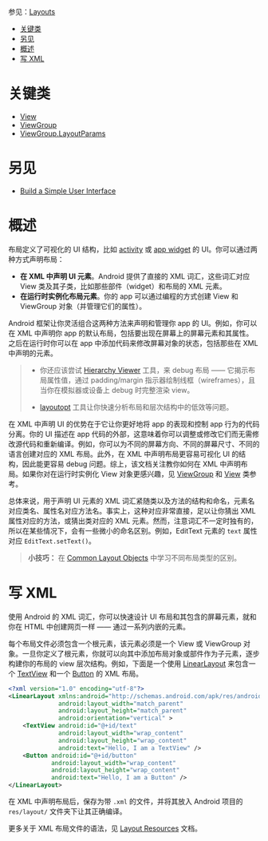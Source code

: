 参见：[Layouts](https://developer.android.com/guide/topics/ui/declaring-layout.html)

- [关键类](#%E5%85%B3%E9%94%AE%E7%B1%BB)
- [另见](#%E5%8F%A6%E8%A7%81)
- [概述](#%E6%A6%82%E8%BF%B0)
- [写 XML](#%E5%86%99-xml)

# 关键类
- [View](https://developer.android.com/reference/android/view/View.html)
- [ViewGroup](https://developer.android.com/reference/android/view/ViewGroup.html)
- [ViewGroup.LayoutParams](https://developer.android.com/reference/android/view/ViewGroup.LayoutParams.html)

# 另见
- [Build a Simple User Interface](https://developer.android.com/training/basics/firstapp/building-ui.html)

# 概述

布局定义了可视化的 UI 结构，比如 [activity](https://developer.android.com/guide/components/activities.html) 或 [app widget](https://developer.android.com/guide/topics/appwidgets/index.html) 的 UI。你可以通过两种方式声明布局：

- **在 XML 中声明 UI 元素**。Android 提供了直接的 XML 词汇，这些词汇对应 View 类及其子类，比如那些部件（widget）和布局的 XML 元素。
- **在运行时实例化布局元素**。你的 app 可以通过编程的方式创建 View 和 ViewGroup 对象（并管理它们的属性）。

Android 框架让你灵活组合这两种方法来声明和管理你 app 的 UI。例如，你可以在 XML 中声明你 app 的默认布局，包括要出现在屏幕上的屏幕元素和其属性。之后在运行时你可以在 app 中添加代码来修改屏幕对象的状态，包括那些在 XML 中声明的元素。

> - 你还应该尝试 [Hierarchy Viewer](https://developer.android.com/studio/profile/hierarchy-viewer.html) 工具，来 debug 布局 —— 它揭示布局属性值，通过 padding/margin 指示器绘制线框（wireframes），且当你在模拟器或设备上 debug 时完整渲染 view。
> 
> - [layoutopt](https://developer.android.com/tools/debugging/debugging-ui.html#layoutopt) 工具让你快速分析布局和层次结构中的低效等问题。

在 XML 中声明 UI 的优势在于它让你更好地将 app 的表现和控制 app 行为的代码分离。你的 UI 描述在 app 代码的外部，这意味着你可以调整或修改它们而无需修改源代码和重新编译。例如，你可以为不同的屏幕方向、不同的屏幕尺寸、不同的语言创建对应的 XML 布局。此外，在 XML 中声明布局更容易可视化 UI 的结构，因此能更容易 debug 问题。综上，该文档关注教你如何在 XML 中声明布局。如果你对在运行时实例化 View 对象更感兴趣，见 [ViewGroup](https://developer.android.com/reference/android/view/ViewGroup.html) 和 [View](https://developer.android.com/reference/android/view/View.html) 类参考。

总体来说，用于声明 UI 元素的 XML 词汇紧随类以及方法的结构和命名，元素名对应类名、属性名对应方法名。事实上，这种对应非常直接，足以让你猜出 XML 属性对应的方法，或猜出类对应的 XML 元素。然而，注意词汇不一定时独有的，所以在某些情况下，会有一些微小的命名区别。例如，EditText 元素的 `text` 属性对应 `EditText.setText()`。

> **小技巧：** 在 [Common Layout Objects](https://developer.android.com/guide/topics/ui/layout-objects.html) 中学习不同布局类型的区别。

# 写 XML 

使用 Android 的 XML 词汇，你可以快速设计 UI 布局和其包含的屏幕元素，就和你在 HTML 中创建网页一样 —— 通过一系列内嵌的元素。

每个布局文件必须包含一个根元素，该元素必须是一个 View 或 ViewGroup 对象。一旦你定义了根元素，你就可以向其中添加布局对象或部件作为子元素，逐步构建你的布局的 view 层次结构。例如，下面是一个使用 [LinearLayout](https://developer.android.com/reference/android/widget/LinearLayout.html) 来包含一个 [TextView](https://developer.android.com/reference/android/widget/TextView.html) 和一个 [Button](https://developer.android.com/reference/android/widget/Button.html) 的 XML 布局。

```xml
<?xml version="1.0" encoding="utf-8"?>
<LinearLayout xmlns:android="http://schemas.android.com/apk/res/android"
              android:layout_width="match_parent"
              android:layout_height="match_parent"
              android:orientation="vertical" >
    <TextView android:id="@+id/text"
              android:layout_width="wrap_content"
              android:layout_height="wrap_content"
              android:text="Hello, I am a TextView" />
    <Button android:id="@+id/button"
            android:layout_width="wrap_content"
            android:layout_height="wrap_content"
            android:text="Hello, I am a Button" />
</LinearLayout>
```

在 XML 中声明布局后，保存为带 `.xml` 的文件，并将其放入 Android 项目的 `res/layout/` 文件夹下让其正确编译。

更多关于 XML 布局文件的语法，见 [Layout Resources](https://developer.android.com/guide/topics/resources/layout-resource.html) 文档。

